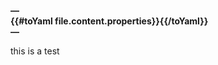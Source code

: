 <p><strong>—<br>
{{#toYaml file.content.properties}}{{/toYaml}}<br>
—</strong></p>
<p>this is a test</p>